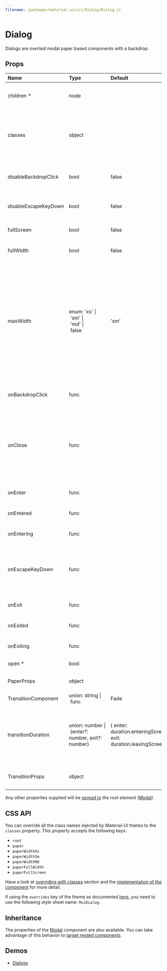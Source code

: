 ```yaml
---
filename: /packages/material-ui/src/Dialog/Dialog.js
---
```


<!--- This documentation is automatically generated, do not try to edit it. -->

# Dialog

Dialogs are overlaid modal paper based components with a backdrop.

## Props

| Name | Type | Default | Description |
|:-----|:-----|:--------|:------------|
| <span class="prop-name required">children *</span> | <span class="prop-type">node |  | Dialog children, usually the included sub-components. |
| <span class="prop-name">classes</span> | <span class="prop-type">object |  | Override or extend the styles applied to the component. See [CSS API](#css-api) below for more details. |
| <span class="prop-name">disableBackdropClick</span> | <span class="prop-type">bool | <span class="prop-default">false</span> | If `true`, clicking the backdrop will not fire the `onClose` callback. |
| <span class="prop-name">disableEscapeKeyDown</span> | <span class="prop-type">bool | <span class="prop-default">false</span> | If `true`, hitting escape will not fire the `onClose` callback. |
| <span class="prop-name">fullScreen</span> | <span class="prop-type">bool | <span class="prop-default">false</span> | If `true`, the dialog will be full-screen |
| <span class="prop-name">fullWidth</span> | <span class="prop-type">bool | <span class="prop-default">false</span> | If `true`, the dialog stretches to `maxWidth`. |
| <span class="prop-name">maxWidth</span> | <span class="prop-type">enum:&nbsp;'xs'&nbsp;&#124;<br>&nbsp;'sm'&nbsp;&#124;<br>&nbsp;'md'&nbsp;&#124;<br>&nbsp;false<br> | <span class="prop-default">'sm'</span> | Determine the max width of the dialog. The dialog width grows with the size of the screen, this property is useful on the desktop where you might need some coherent different width size across your application. Set to `false` to disable `maxWidth`. |
| <span class="prop-name">onBackdropClick</span> | <span class="prop-type">func |  | Callback fired when the backdrop is clicked. |
| <span class="prop-name">onClose</span> | <span class="prop-type">func |  | Callback fired when the component requests to be closed.<br><br>**Signature:**<br>`function(event: object) => void`<br>*event:* The event source of the callback |
| <span class="prop-name">onEnter</span> | <span class="prop-type">func |  | Callback fired before the dialog enters. |
| <span class="prop-name">onEntered</span> | <span class="prop-type">func |  | Callback fired when the dialog has entered. |
| <span class="prop-name">onEntering</span> | <span class="prop-type">func |  | Callback fired when the dialog is entering. |
| <span class="prop-name">onEscapeKeyDown</span> | <span class="prop-type">func |  | Callback fired when the escape key is pressed, `disableKeyboard` is false and the modal is in focus. |
| <span class="prop-name">onExit</span> | <span class="prop-type">func |  | Callback fired before the dialog exits. |
| <span class="prop-name">onExited</span> | <span class="prop-type">func |  | Callback fired when the dialog has exited. |
| <span class="prop-name">onExiting</span> | <span class="prop-type">func |  | Callback fired when the dialog is exiting. |
| <span class="prop-name required">open *</span> | <span class="prop-type">bool |  | If `true`, the Dialog is open. |
| <span class="prop-name">PaperProps</span> | <span class="prop-type">object |  | Properties applied to the `Paper` element. |
| <span class="prop-name">TransitionComponent</span> | <span class="prop-type">union:&nbsp;string&nbsp;&#124;<br>&nbsp;func<br> | <span class="prop-default">Fade</span> | Transition component. |
| <span class="prop-name">transitionDuration</span> | <span class="prop-type">union:&nbsp;number&nbsp;&#124;<br>&nbsp;{enter?: number, exit?: number}<br> | <span class="prop-default">{ enter: duration.enteringScreen, exit: duration.leavingScreen }</span> | The duration for the transition, in milliseconds. You may specify a single timeout for all transitions, or individually with an object. |
| <span class="prop-name">TransitionProps</span> | <span class="prop-type">object |  | Properties applied to the `Transition` element. |

Any other properties supplied will be [spread to](#inheritance) the root element ([Modal](/api/modal)).

## CSS API

You can override all the class names injected by Material-UI thanks to the `classes` property.
This property accepts the following keys:
- `root`
- `paper`
- `paperWidthXs`
- `paperWidthSm`
- `paperWidthMd`
- `paperFullWidth`
- `paperFullScreen`

Have a look at [overriding with classes](/customization/overrides#overriding-with-classes) section
and the [implementation of the component](https://github.com/mui-org/material-ui/tree/master/packages/material-ui/src/Dialog/Dialog.js)
for more detail.

If using the `overrides` key of the theme as documented
[here](/customization/themes#customizing-all-instances-of-a-component-type),
you need to use the following style sheet name: `MuiDialog`.

## Inheritance

The properties of the [Modal](/api/modal) component are also available.
You can take advantage of this behavior to [target nested components](/guides/api#spread).

## Demos

- [Dialogs](/demos/dialogs)

